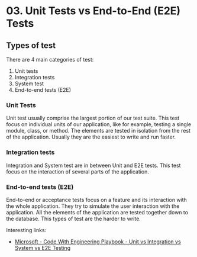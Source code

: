 # 03. Unit Tests vs End-to-End (E2E) Tests

## Types of test

There are 4 main categories of test:

1. Unit tests
2. Integration tests
3. System test
4. End-to-end tests (E2E)

### Unit Tests

Unit test usually comprise the largest portion of our test suite. This test focus on individual units of our application, like for example, testing a single module, class, or method. The elements are tested in isolation from the rest of the application. Usually they are the easiest to write and run faster.

### Integration tests

Integration and System test are in between Unit and E2E tests. This test focus on the interaction of several parts of the application.

### End-to-end tests (E2E)

End-to-end or acceptance tests focus on a feature and its interaction with the whole application. They try to simulate the user interaction with the application. All the elements of the application are tested together down to the database. This types of test are the harder to write.

Interesting links:

- [Microsoft - Code With Engineering Playbook - Unit vs Integration vs System vs E2E Testing](https://microsoft.github.io/code-with-engineering-playbook/automated-testing/e2e-testing/testing-comparison/)
